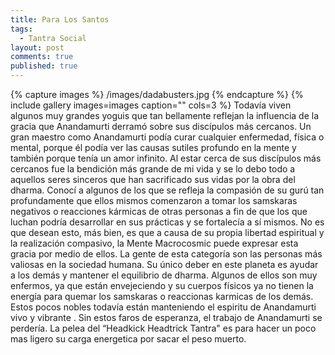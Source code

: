 ```yaml
---
title: Para Los Santos
tags: 
  - Tantra Social
layout: post
comments: true
published: true
---
```



{% capture images %}
	/images/dadabusters.jpg
{% endcapture %}
{% include gallery images=images caption="" cols=3 %}
Todavía viven algunos muy grandes yoguis que tan bellamente reflejan la influencia de la gracia que Anandamurti derramó sobre sus discípulos más cercanos. Un gran maestro como Anandamurti podía curar cualquier enfermedad, física o mental, porque él podía ver las causas sutiles profundo en la mente y también porque tenía un amor infinito. Al estar cerca de sus discípulos más cercanos fue la bendición más grande de mi vida y se lo debo todo a aquellos seres sinceros que han sacrificado sus vidas por la obra del dharma. Conocí a algunos de los que se refleja la compasión de su gurú tan profundamente que ellos mismos comenzaron a tomar los samskaras negativos o reacciones kármicas de otras personas a fin de que los que luchan podría desarrollar en sus prácticas y se fortalecía a sí mismos. No es que desean esto, más bien, es que a causa de su propia libertad espiritual y la realización compasivo, la Mente Macrocosmic puede expresar esta gracia por medio de ellos. La gente de esta categoría son las personas más valiosas en la sociedad humana. Su único deber en este planeta es ayudar a los demás y mantener el equilibrio de dharma. Algunos de ellos son muy enfermos, ya que están envejeciendo y su cuerpos físicos ya no tienen la energía para quemar los samskaras o reaccionas karmicas de los demás.
Estos pocos nobles todavía están manteniendo el espiritu de Anandamurti vivo y vibrante . Sin estos faros de esperanza, el trabajo de Anandamurti se perdería. La pelea del “Headkick Headtrick Tantra" es para hacer un poco mas ligero su carga energetica por sacar el peso muerto.
